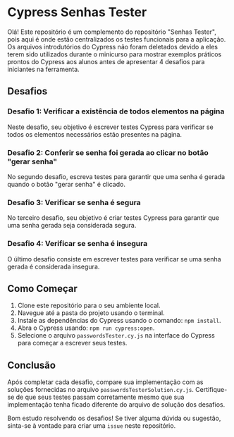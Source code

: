 # Cypress Senhas Tester

Olá! Este repositório é um complemento do repositório "Senhas Tester", pois aqui é onde estão centralizados os testes funcionais para a aplicação. Os arquivos introdutórios do Cypress não foram deletados devido a eles terem sido utilizados durante o minicurso para mostrar exemplos práticos prontos do Cypress aos alunos antes de apresentar 4 desafios para iniciantes na ferramenta.

## Desafios

### Desafio 1: Verificar a existência de todos elementos na página

Neste desafio, seu objetivo é escrever testes Cypress para verificar se todos os elementos necessários estão presentes na página.

### Desafio 2: Conferir se senha foi gerada ao clicar no botão "gerar senha"

No segundo desafio, escreva testes para garantir que uma senha é gerada quando o botão "gerar senha" é clicado.

### Desafio 3: Verificar se senha é segura

No terceiro desafio, seu objetivo é criar testes Cypress para garantir que uma senha gerada seja considerada segura.

### Desafio 4: Verificar se senha é insegura

O último desafio consiste em escrever testes para verificar se uma senha gerada é considerada insegura.

## Como Começar

1. Clone este repositório para o seu ambiente local.
2. Navegue até a pasta do projeto usando o terminal.
3. Instale as dependências do Cypress usando o comando: `npm install`.
4. Abra o Cypress usando: `npm run cypress:open`.
5. Selecione o arquivo `passwordsTester.cy.js` na interface do Cypress para começar a escrever seus testes.

## Conclusão

Após completar cada desafio, compare sua implementação com as soluções fornecidas no arquivo `passwordsTesterSolution.cy.js`. 
Certifique-se de que seus testes passam corretamente mesmo que sua implementação tenha ficado diferente do arquivo de solução dos desafios.

Bom estudo resolvendo os desafios! Se tiver alguma dúvida ou sugestão, sinta-se à vontade para criar uma `issue` neste repositório.
